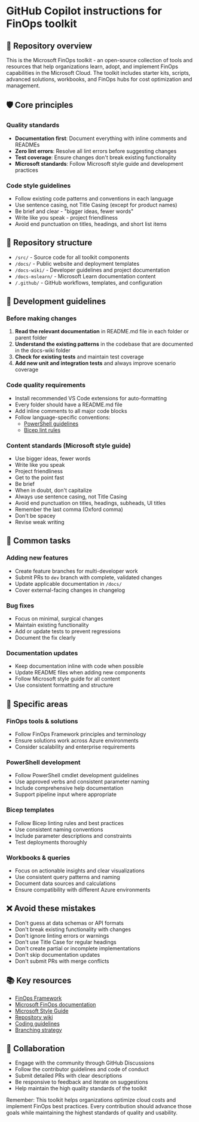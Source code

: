 # GitHub Copilot instructions for FinOps toolkit

## 🎯 Repository overview

This is the Microsoft FinOps toolkit - an open-source collection of tools and resources that help organizations learn, adopt, and implement FinOps capabilities in the Microsoft Cloud. The toolkit includes starter kits, scripts, advanced solutions, workbooks, and FinOps hubs for cost optimization and management.

## 🛡️ Core principles

### Quality standards

- **Documentation first**: Document everything with inline comments and READMEs
- **Zero lint errors**: Resolve all lint errors before suggesting changes
- **Test coverage**: Ensure changes don't break existing functionality
- **Microsoft standards**: Follow Microsoft style guide and development practices

### Code style guidelines

- Follow existing code patterns and conventions in each language
- Use sentence casing, not Title Casing (except for product names)
- Be brief and clear - "bigger ideas, fewer words"
- Write like you speak - project friendliness
- Avoid end punctuation on titles, headings, and short list items

## 📁 Repository structure

- `/src/` - Source code for all toolkit components
- `/docs/` - Public website and deployment templates  
- `/docs-wiki/` - Developer guidelines and project documentation
- `/docs-mslearn/` - Microsoft Learn documentation content
- `/.github/` - GitHub workflows, templates, and configuration

## 🔧 Development guidelines

### Before making changes

1. **Read the relevant documentation** in README.md file in each folder or parent folder
2. **Understand the existing patterns** in the codebase that are documented in the docs-wiki folder
3. **Check for existing tests** and maintain test coverage
4. **Add new unit and integration tests** and always improve scenario coverage

### Code quality requirements

- Install recommended VS Code extensions for auto-formatting
- Every folder should have a README.md file
- Add inline comments to all major code blocks
- Follow language-specific conventions:
  - [PowerShell guidelines](https://learn.microsoft.com/powershell/scripting/developer/cmdlet/cmdlet-development-guidelines)
  - [Bicep lint rules](https://learn.microsoft.com/azure/azure-resource-manager/bicep/linter)

### Content standards (Microsoft style guide)

- Use bigger ideas, fewer words
- Write like you speak
- Project friendliness
- Get to the point fast
- Be brief
- When in doubt, don't capitalize
- Always use sentence casing, not Title Casing
- Avoid end punctuation on titles, headings, subheads, UI titles
- Remember the last comma (Oxford comma)
- Don't be spacey
- Revise weak writing

## 🚀 Common tasks

### Adding new features

- Create feature branches for multi-developer work
- Submit PRs to `dev` branch with complete, validated changes
- Update applicable documentation in `/docs/`
- Cover external-facing changes in changelog

### Bug fixes

- Focus on minimal, surgical changes
- Maintain existing functionality
- Add or update tests to prevent regressions
- Document the fix clearly

### Documentation updates

- Keep documentation inline with code when possible
- Update README files when adding new components
- Follow Microsoft style guide for all content
- Use consistent formatting and structure

## 🎯 Specific areas

### FinOps tools & solutions

- Follow FinOps Framework principles and terminology
- Ensure solutions work across Azure environments
- Consider scalability and enterprise requirements

### PowerShell development

- Follow PowerShell cmdlet development guidelines
- Use approved verbs and consistent parameter naming
- Include comprehensive help documentation
- Support pipeline input where appropriate

### Bicep templates

- Follow Bicep linting rules and best practices
- Use consistent naming conventions
- Include parameter descriptions and constraints
- Test deployments thoroughly

### Workbooks & queries

- Focus on actionable insights and clear visualizations
- Use consistent query patterns and naming
- Document data sources and calculations
- Ensure compatibility with different Azure environments

## ❌ Avoid these mistakes

- Don't guess at data schemas or API formats
- Don't break existing functionality with changes
- Don't ignore linting errors or warnings
- Don't use Title Case for regular headings
- Don't create partial or incomplete implementations
- Don't skip documentation updates
- Don't submit PRs with merge conflicts

## 📚 Key resources

- [FinOps Framework](https://www.finops.org/framework/)
- [Microsoft FinOps documentation](https://learn.microsoft.com/cloud-computing/finops/)
- [Microsoft Style Guide](https://docs.microsoft.com/style-guide/welcome)
- [Repository wiki](https://github.com/microsoft/finops-toolkit/wiki)
- [Coding guidelines](docs-wiki/Coding-guidelines.md)
- [Branching strategy](docs-wiki/Branching-strategy.md)

## 🤝 Collaboration

- Engage with the community through GitHub Discussions
- Follow the contributor guidelines and code of conduct
- Submit detailed PRs with clear descriptions
- Be responsive to feedback and iterate on suggestions
- Help maintain the high quality standards of the toolkit

Remember: This toolkit helps organizations optimize cloud costs and implement FinOps best practices. Every contribution should advance those goals while maintaining the highest standards of quality and usability.
